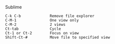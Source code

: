 Sublime

	C-k C-b 			Remove file explorer
	C-M-1				One view only
	C-M-2				2 views
	Ct-tab				Cycle
	Ct-1 or Ct-2 		Focus on view
	Shift-Ct-#			Move file to specified view
